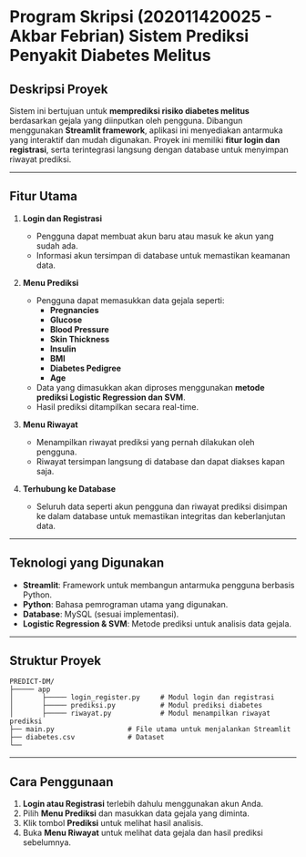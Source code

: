# Program Skripsi (202011420025 - Akbar Febrian) Sistem Prediksi Penyakit Diabetes Melitus

## Deskripsi Proyek  
Sistem ini bertujuan untuk **memprediksi risiko diabetes melitus** berdasarkan gejala yang diinputkan oleh pengguna. Dibangun menggunakan **Streamlit framework**, aplikasi ini menyediakan antarmuka yang interaktif dan mudah digunakan. Proyek ini memiliki **fitur login dan registrasi**, serta terintegrasi langsung dengan database untuk menyimpan riwayat prediksi.

---

## Fitur Utama  
1. **Login dan Registrasi**  
   - Pengguna dapat membuat akun baru atau masuk ke akun yang sudah ada.  
   - Informasi akun tersimpan di database untuk memastikan keamanan data.  

2. **Menu Prediksi**  
   - Pengguna dapat memasukkan data gejala seperti:  
     - **Pregnancies**  
     - **Glucose**  
     - **Blood Pressure**  
     - **Skin Thickness**  
     - **Insulin**  
     - **BMI**  
     - **Diabetes Pedigree**  
     - **Age**  
   - Data yang dimasukkan akan diproses menggunakan **metode prediksi Logistic Regression dan SVM**.  
   - Hasil prediksi ditampilkan secara real-time.  

3. **Menu Riwayat**  
   - Menampilkan riwayat prediksi yang pernah dilakukan oleh pengguna.  
   - Riwayat tersimpan langsung di database dan dapat diakses kapan saja.  

4. **Terhubung ke Database**  
   - Seluruh data seperti akun pengguna dan riwayat prediksi disimpan ke dalam database untuk memastikan integritas dan keberlanjutan data.

---

## Teknologi yang Digunakan  
- **Streamlit**: Framework untuk membangun antarmuka pengguna berbasis Python.  
- **Python**: Bahasa pemrograman utama yang digunakan.  
- **Database**: MySQL (sesuai implementasi).  
- **Logistic Regression & SVM**: Metode prediksi untuk analisis data gejala.  

---

## Struktur Proyek  
```
PREDICT-DM/
├───── app
│       ├───── login_register.py     # Modul login dan registrasi
│       ├───── prediksi.py           # Modul prediksi diabetes
│       ├───── riwayat.py            # Modul menampilkan riwayat prediksi
├── main.py                  # File utama untuk menjalankan Streamlit
├── diabetes.csv             # Dataset
└──
```

---

## Cara Penggunaan  
1. **Login atau Registrasi** terlebih dahulu menggunakan akun Anda.  
2. Pilih **Menu Prediksi** dan masukkan data gejala yang diminta.  
3. Klik tombol **Prediksi** untuk melihat hasil analisis.  
4. Buka **Menu Riwayat** untuk melihat data gejala dan hasil prediksi sebelumnya.  
